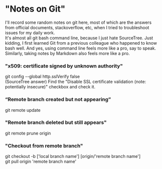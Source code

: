 # "Notes on Git"
I'll record some random notes on git here, most of which are the answers from official documents, stackoverflow, etc, 
when I tried to troubleshoot issues for my daily work.  
It's almost all git bash command line, because I just hate SourceTree. 
Just kidding, I first learned Git from a previous colleague who happened to know bash well. 
And yes, using command line feels more like a pro, say to speak.
Similarly, taking notes by Markdown also feels more like a pro.
### "x509: certificate signed by unknown authority"
git config --global http.sslVerify false  
(SourceTree answer) Find the "Disable SSL certificate validation (note: potentially insecure)" checkbox and check it.
### “Remote branch created but not appearing”
git remote update
### "Remote branch deleted but still appears"
git remote prune origin
### "Checkout from remote branch"
git checkout -b ['local branch name'] [origin/'remote branch name']  
git pull origin 'remote branch name'
